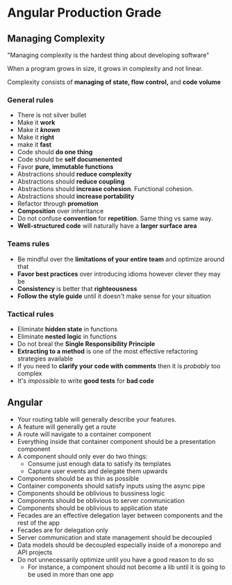 # Angular Production Grade

## Managing Complexity

"Managing complexity is the hardest thing about developing software"

When a program grows in size, it grows in complexity and not linear.

Complexity consists of **managing of state, flow control,** and **code volume**

### General rules

- There is not silver bullet
- Make it **work**
- Make it ***known***
- Make it **right**
- make it **fast**
- Code should **do one thing**
- Code should be **self documenented**
- Favor **pure, immutable functions**
- Abstractions should **reduce complexity**
- Abstractions should **reduce coupling**
- Abstractions should **increase cohesion**. Functional cohesion.
- Abstractions should **increase portability**
- Refactor through **promotion**
- **Composition** over inheritance
- Do not confuse **convention** for **repetition**. Same thing vs same way.
- **Well-structured code** will naturally have a **larger surface area**

### Teams rules

- Be mindful over the **limitations of your entire team** and optimize around that
- **Favor best practices** over introducing idioms however clever they may be
- **Consistency** is better that **righteousness**
- **Follow the style guide** until it doesn't make sense for your situation

### Tactical rules

- Eliminate **hidden state** in functions
- Eliminate **nested logic** in functions
- Do not breal the **Single Responsibility Principle**
- **Extracting to a method** is one of the most effective refactoring strategies available
- If you need to **clarify your code with comments** then it is *probably* too complex
- It's *impossible* to write **good tests** for **bad code**

## Angular

- Your routing table will generally describe your features.
- A feature will generally get a route
- A route will navigate to a container component
- Everything inside that container component should be a presentation component
- A component should only ever do two things:
  - Consume just enough data to satisfy its templates
  - Capture user events and delegate them upwards
- Components should be as thin as possible
- Container components should satisfy inputs using the async pipe
- Components should be oblivious to bussiness logic
- Components should be oblivious to server communication
- Components should be oblivious to application state
- Fecades are an effective delegation layer between components and the rest of the app
- Fecades are for delegation only
- Server communication and state management should be decoupled
- Data models should be decoupled especially inside of a monorepo and API projects
- Do not unnecessarily optimize until you have a good reason to do so
  - For instance, a component should not become a lib until it is going to be used in more than one app
